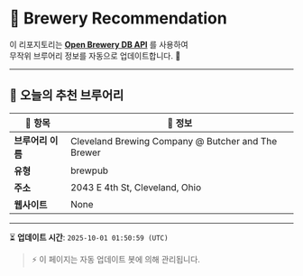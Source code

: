 # 🍺 Brewery Recommendation

이 리포지토리는 **[Open Brewery DB API](https://www.openbrewerydb.org/)** 를 사용하여  
무작위 브루어리 정보를 자동으로 업데이트합니다. 🚀

---

## 🌟 오늘의 추천 브루어리

| 🍻 항목 | 📌 정보 |
|--------|---------|
| **브루어리 이름** | Cleveland Brewing Company @ Butcher and The Brewer |
| **유형** | brewpub |
| **주소** | 2043 E 4th St, Cleveland, Ohio |
| **웹사이트** | None |

---

⏳ **업데이트 시간**: `2025-10-01 01:50:59 (UTC)`  

> ⚡ 이 페이지는 자동 업데이트 봇에 의해 관리됩니다.